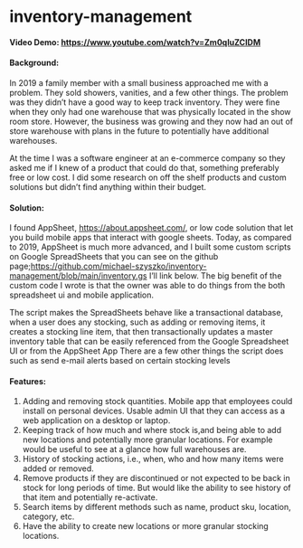 # inventory-management
#### Video Demo:  https://www.youtube.com/watch?v=Zm0qIuZClDM


#### Background:

In 2019 a family member with a small business approached me with a problem.  They sold showers, vanities, and a few other things. The problem was they didn’t have a good way to keep track inventory. They were fine when they only had one warehouse that was physically located in the show room store. However, the business was growing and they now had an out of store warehouse with plans in the future to potentially have additional warehouses.

At the time I was a software engineer at an e-commerce company so they asked me if I knew of a product that could do that, something preferably free or low cost. I did some research on off the shelf products and custom solutions but didn’t find anything within their budget.

#### Solution:

I found AppSheet, https://about.appsheet.com/, or low code solution that let you build mobile apps that interact with google sheets. Today, as compared to 2019, AppSheet is much more advanced, and I built some custom scripts on Google SpreadSheets that you can see on the github page;https://github.com/michael-szyszko/inventory-management/blob/main/inventory.gs I’ll link below. The big benefit of the custom code I wrote is that the owner was able to do things from the both spreadsheet ui and mobile application.

The script makes the SpreadSheets behave like a transactional database, when a user does any stocking, such as adding or removing items, it creates a stocking line item, that then transactionally updates a master inventory table that can be easily referenced from the Google Spreadsheet UI or from the AppSheet App There are a few other things the script does such as send e-mail alerts based on certain stocking levels


#### Features:
1. Adding and removing stock quantities. Mobile app that employees could install on  personal devices. Usable admin UI that they can access as a web application on a desktop or laptop.
2. Keeping track of how much and where stock is,and being able to add new locations and potentially more granular locations. For example would be useful to see at a glance how full warehouses are.
3. History of stocking actions, i.e., when, who and how many items were added or removed.
4. Remove products if they are discontinued or not expected to be back in stock for long periods of time. But would like the ability to see history of that item and potentially re-activate. 
5. Search items by different methods such as name, product sku, location, category, etc.
6. Have the ability to create new locations or more granular stocking locations.
